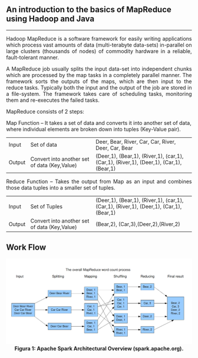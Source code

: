
## An introduction to the basics of MapReduce using Hadoop and Java
___

<p align="justify">
Hadoop MapReduce is a software framework for easily writing applications which process vast amounts of data (multi-terabyte data-sets) in-parallel on large clusters (thousands of nodes) of commodity hardware in a reliable, fault-tolerant manner.
</p>
<p align="justify">
A MapReduce job usually splits the input data-set into independent chunks which are processed by the map tasks in a completely parallel manner. The framework sorts the outputs of the maps, which are then input to the reduce tasks. Typically both the input and the output of the job are stored in a file-system. The framework takes care of scheduling tasks, monitoring them and re-executes the failed tasks.
</p>
<p align="justify">
MapReduce consists of 2 steps:

Map Function – It takes a set of data and converts it into another set of data, where individual elements are broken down into tuples (Key-Value pair).


<table style="width:100%">
  <tr>
    <td>Input</td>
    <td>Set of data</td> 
    <td>Deer, Bear, River, Car, Car, River, Deer, Car, Bear</td>
  </tr>
  <tr>
    <td>Output</td>
    <td>Convert into another set of data
        (Key,Value)</td> 
    <td>(Deer,1), (Bear,1), (River,1), (car,1), (Car,1), (River,1), (Deer,1), (Car,1), (Bear,1)</td>
  </tr>
</table>
</p>

<p align="justify">
Reduce Function – Takes the output from Map as an input and combines those data tuples into a smaller set of tuples.
<table style="width:100%">
  <tr>
    <td>Input</td>
    <td>Set of Tuples</td> 
    <td>(Deer,1), (Bear,1), (River,1), (car,1), (Car,1), (River,1), (Deer,1), (Car,1), (Bear,1)</td>
  </tr>
  <tr>
    <td>Output</td>
    <td>Convert into another set of data
(Key,Value)</td> 
    <td>(Bear,2), (Car,3),(Deer,2),(River,2)</td>
  </tr>
</table>
</p>

## Work Flow

<p align="center">
  <img src="https://github.com/gilmararaujo/posbigdata/blob/master/MapReduce/images/MapReduceWordCount.png">
  <b>Figura 1: Apache Spark Architectural Overview (spark.apache.org).</b>
</p>
